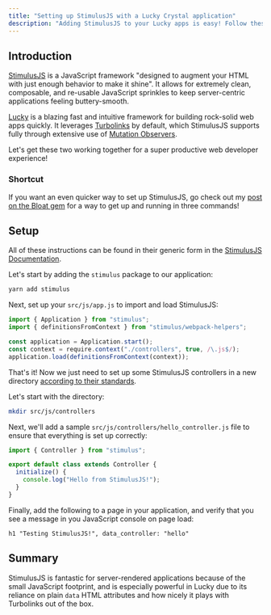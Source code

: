 ```yaml
---
title: "Setting up StimulusJS with a Lucky Crystal application"
description: "Adding StimulusJS to your Lucky apps is easy! Follow these steps to get up and running."
---
```


## Introduction

[StimulusJS](https://stimulusjs.org) is a JavaScript framework "designed to augment your HTML with just enough behavior to make it shine". It allows for extremely clean, composable, and re-usable JavaScript sprinkles to keep server-centric applications feeling buttery-smooth.

[Lucky](https://luckyframework.org) is a blazing fast and intuitive framework for building rock-solid web apps quickly. It leverages [Turbolinks](https://github.com/turbolinks/turbolinks) by default, which StimulusJS supports fully through extensive use of [Mutation Observers](https://developer.mozilla.org/en-US/docs/Web/API/MutationObserver).

Let's get these two working together for a super productive web developer experience!

### Shortcut

If you want an even quicker way to set up StimulusJS, go check out my [post on the Bloat gem](https://stephencodes.com/blog/quick-lucky-addons-with-the-bloat-gem/) for a way to get up and running in three commands!

## Setup

All of these instructions can be found in their generic form in the [StimulusJS Documentation](https://stimulusjs.org/handbook/installing).

Let's start by adding the `stimulus` package to our application:

```sh
yarn add stimulus
```

Next, set up your `src/js/app.js` to import and load StimulusJS:

```js
import { Application } from "stimulus";
import { definitionsFromContext } from "stimulus/webpack-helpers";

const application = Application.start();
const context = require.context("./controllers", true, /\.js$/);
application.load(definitionsFromContext(context));
```

That's it! Now we just need to set up some StimulusJS controllers in a new directory [according to their standards](https://stimulusjs.org/handbook/installing#controller-filenames-map-to-identifiers).

Let's start with the directory:

```sh
mkdir src/js/controllers
```

Next, we'll add a sample `src/js/controllers/hello_controller.js` file to ensure that everything is set up correctly:

```js
import { Controller } from "stimulus";

export default class extends Controller {
  initialize() {
    console.log("Hello from StimulusJS!");
  }
}
```

Finally, add the following to a page in your application, and verify that you see a message in you JavaScript console on page load:

```cr
h1 "Testing StimulusJS!", data_controller: "hello"
```

## Summary

StimulusJS is fantastic for server-rendered applications because of the small JavaScript footprint, and is especially powerful in Lucky due to its reliance on plain `data` HTML attributes and how nicely it plays with Turbolinks out of the box.
